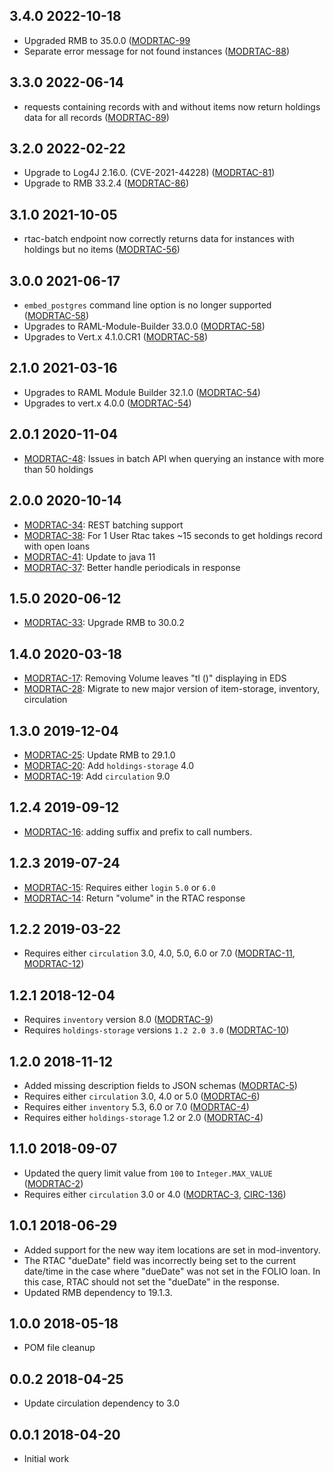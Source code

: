 ## 3.4.0 2022-10-18

* Upgraded RMB to 35.0.0 ([MODRTAC-99](https://issues.folio.org/browse/MODRTAC-99)
* Separate error message for not found instances ([MODRTAC-88](https://issues.folio.org/browse/MODRTAC-88))

## 3.3.0 2022-06-14

* requests containing records with and without items now return holdings data for all records ([MODRTAC-89](https://issues.folio.org/browse/MODRTAC-89))

## 3.2.0 2022-02-22

* Upgrade to Log4J 2.16.0. (CVE-2021-44228) ([MODRTAC-81](https://issues.folio.org/browse/MODRTAC-81))
* Upgrade to RMB 33.2.4 ([MODRTAC-86](https://issues.folio.org/browse/MODRTAC-86))

## 3.1.0 2021-10-05

* rtac-batch endpoint now correctly returns data for instances with holdings but no items ([MODRTAC-56](https://issues.folio.org/browse/MODRTAC-56))

## 3.0.0 2021-06-17

* `embed_postgres` command line option is no longer supported ([MODRTAC-58](https://issues.folio.org/browse/MODRTAC-58))
* Upgrades to RAML-Module-Builder 33.0.0 ([MODRTAC-58](https://issues.folio.org/browse/MODRTAC-58))
* Upgrades to Vert.x 4.1.0.CR1 ([MODRTAC-58](https://issues.folio.org/browse/MODRTAC-58))

## 2.1.0 2021-03-16

* Upgrades to RAML Module Builder 32.1.0 ([MODRTAC-54](https://issues.folio.org/browse/MODRTAC-54))
* Upgrades to vert.x 4.0.0 ([MODRTAC-54](https://issues.folio.org/browse/MODRTAC-54))


## 2.0.1 2020-11-04
 * [MODRTAC-48](https://issues.folio.org/browse/MODRTAC-48): Issues in batch API when querying an instance with more than 50 holdings

## 2.0.0 2020-10-14
 * [MODRTAC-34](https://issues.folio.org/browse/MODRTAC-34): REST batching support
 * [MODRTAC-38](https://issues.folio.org/browse/MODRTAC-38): For 1 User Rtac takes ~15 seconds to get holdings record with open loans
 * [MODRTAC-41](https://issues.folio.org/browse/MODRTAC-41): Update to java 11
 * [MODRTAC-37](https://issues.folio.org/browse/MODRTAC-47): Better handle periodicals in response
 
## 1.5.0 2020-06-12
 * [MODRTAC-33](https://issues.folio.org/browse/MODRTAC-33): Upgrade RMB to 30.0.2

## 1.4.0 2020-03-18
 * [MODRTAC-17](https://issues.folio.org/browse/MODRTAC-17): Removing Volume leaves "tl ()" displaying in EDS
 * [MODRTAC-28](https://issues.folio.org/browse/MODRTAC-28): Migrate to new major version of item-storage, inventory, circulation

## 1.3.0 2019-12-04
 * [MODRTAC-25](https://issues.folio.org/browse/MODRTAC-25): Update RMB to 29.1.0
 * [MODRTAC-20](https://issues.folio.org/browse/MODRTAC-20): Add `holdings-storage` 4.0
 * [MODRTAC-19](https://issues.folio.org/browse/MODRTAC-19): Add `circulation` 9.0

## 1.2.4 2019-09-12
 * [MODRTAC-16](https://issues.folio.org/browse/MODRTAC-16): adding suffix and prefix to call numbers.

## 1.2.3 2019-07-24
 * [MODRTAC-15](https://issues.folio.org/browse/MODRTAC-15): Requires either `login` `5.0` or
   `6.0`
 * [MODRTAC-14](https://issues.folio.org/browse/MODRTAC-14): Return "volume" in the RTAC response

## 1.2.2 2019-03-22
 * Requires either `circulation` 3.0, 4.0, 5.0, 6.0 or 7.0 ([MODRTAC-11](https://issues.folio.org/browse/MODRTAC-11), [MODRTAC-12](https://issues.folio.org/browse/MODRTAC-12))

## 1.2.1 2018-12-04
 * Requires `inventory` version 8.0 ([MODRTAC-9](https://issues.folio.org/browse/MODRTAC-9))
 * Requires `holdings-storage` versions `1.2 2.0 3.0` ([MODRTAC-10](https://issues.folio.org/browse/MODRTAC-10))

## 1.2.0 2018-11-12
 * Added missing description fields to JSON schemas ([MODRTAC-5](https://issues.folio.org/browse/MODRTAC-5))
 * Requires either `circulation` 3.0, 4.0 or 5.0 ([MODRTAC-6](https://issues.folio.org/browse/MODRTAC-6))
 * Requires either `inventory` 5.3, 6.0 or 7.0 ([MODRTAC-4](https://issues.folio.org/browse/MODRTAC-4))
 * Requires either `holdings-storage` 1.2 or 2.0 ([MODRTAC-4](https://issues.folio.org/browse/MODRTAC-4))

## 1.1.0 2018-09-07
 * Updated the query limit value from `100` to `Integer.MAX_VALUE` ([MODRTAC-2](https://issues.folio.org/browse/MODRTAC-2))
 * Requires either `circulation` 3.0 or 4.0 ([MODRTAC-3](https://issues.folio.org/browse/MODRTAC-3), [CIRC-136](https://issues.folio.org/browse/CIRC-136))

## 1.0.1 2018-06-29
 * Added support for the new way item locations are set in mod-inventory.
 * The RTAC "dueDate" field was incorrectly being set to the current date/time
   in the case where "dueDate" was not set in the FOLIO loan. In this case,
   RTAC should not set the "dueDate" in the response.
 * Updated RMB dependency to 19.1.3.

## 1.0.0 2018-05-18
 * POM file cleanup

## 0.0.2 2018-04-25
 * Update circulation dependency to 3.0

## 0.0.1 2018-04-20
 * Initial work
